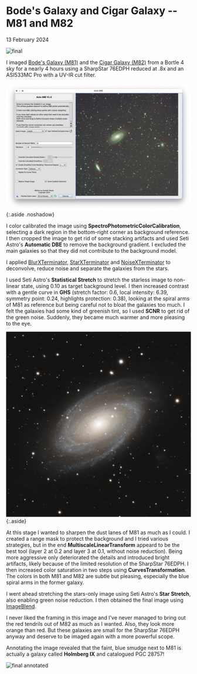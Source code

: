 # Bode's Galaxy and Cigar Galaxy -- M81 and M82

13 February 2024

![final](final.png)

I imaged [Bode's Galaxy (M81)](https://en.wikipedia.org/wiki/Messier_81) and the
[Cigar Galaxy (M82)](https://en.wikipedia.org/wiki/Messier_82) from a Bortle 4
sky for a nearly 4 hours using a SharpStar 76EDPH reduced at .8x and an ASI533MC
Pro with a UV-IR cut filter.

![adbe](adbe.png){:.aside .noshadow}

I color calibrated the image using **SpectroPhotometricColorCalibration**,
selecting a dark region in the bottom-right corner as background reference. I
then cropped the image to get rid of some stacking artifacts and used Seti
Astro's **Automatic DBE** to remove the background gradient. I excluded the main
galaxies so that they did not contribute to the background model.

I applied [BlurXTerminator], [StarXTerminator] and [NoiseXTerminator] to
deconvolve, reduce noise and separate the galaxies from the stars.

I used Seti Astro's **Statistical Stretch** to stretch the starless image to
non-linear state, using 0.10 as target background level. I then increased
contrast with a gentle curve in **GHS** (stretch factor: 0.6, local intensity:
6.39, symmetry point: 0.24, highlights protection: 0.38), looking at the spiral
arms of M81 as reference but being careful not to bloat the galaxies too much. I
felt the galaxies had some kind of greenish tint, so I used **SCNR** to get rid
of the green noise. Suddenly, they became much warmer and more pleasing to the
eye.

![closeup](closeup.png){:.aside}

At this stage I wanted to sharpen the dust lanes of M81 as much as I could. I
created a range mask to protect the background and I tried various strategies,
but in the end **MultiscaleLinearTransform** appeard to be the best tool (layer
2 at 0.2 and layer 3 at 0.1, without noise reduction). Being more aggressive
only deteriorated the details and introduced bright artifacts, likely because of
the limited resolution of the SharpStar 76EDPH. I then increased color
saturation in two steps using **CurvesTransformation**. The colors in both M81
and M82 are subtle but pleasing, especially the blue spiral arms in the former
galaxy.

I went ahead stretching the stars-only image using Seti Astro's **Star
Stretch**, also enabling green noise reduction. I then obtained the final image
using [ImageBlend].

I never liked the framing in this image and I've never managed to bring out the
red tendrils out of M82 as much as I wanted. Also, they look more orange than
red. But these galaxies are small for the SharpStar 76EDPH anyway and deserve to
be imaged again with a more powerful scope.

Annotating the image revealed that the faint, blue smudge next to M81 is
actually a galaxy called **Holmberg IX** and catalogued PGC 28757!

![final annotated](final_annotated.png)

[BlurXTerminator]: https://www.rc-astro.com/software/bxt/
[StarXTerminator]: https://www.rc-astro.com/software/sxt/
[NoiseXTerminator]: https://www.rc-astro.com/software/nxt/
[ImageBlend]: https://cosmicphotons.com/scripts/
